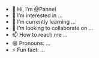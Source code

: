 - 👋 Hi, I’m @Pannel
- 👀 I’m interested in ...
- 🌱 I’m currently learning ...
- 💞️ I’m looking to collaborate on ...
- 📫 How to reach me ...
- 😄 Pronouns: ...
- ⚡ Fun fact: ...

<!---
Pannel/Pannel is a ✨ special ✨ repository because its `README.md` (this file) appears on your GitHub profile.
You can click the Preview link to take a look at your changes.
--->
